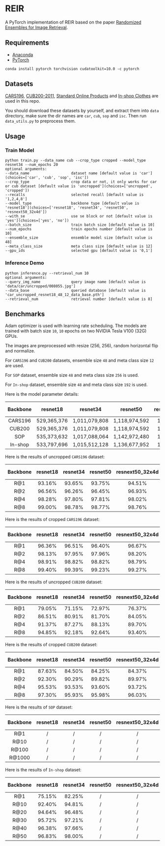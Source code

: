 # REIR
A PyTorch implementation of REIR based on the paper [Randomized Ensembles for Image Retrieval]().

## Requirements
- [Anaconda](https://www.anaconda.com/download/)
- [PyTorch](https://pytorch.org)
```
conda install pytorch torchvision cudatoolkit=10.0 -c pytorch
```

## Datasets
[CARS196](http://ai.stanford.edu/~jkrause/cars/car_dataset.html), [CUB200-2011](http://www.vision.caltech.edu/visipedia/CUB-200-2011.html), 
[Standard Online Products](http://cvgl.stanford.edu/projects/lifted_struct/) and 
[In-shop Clothes](http://mmlab.ie.cuhk.edu.hk/projects/DeepFashion/InShopRetrieval.html) are used in this repo.

You should download these datasets by yourself, and extract them into `data` directory, make sure the dir names are 
`car`, `cub`, `sop` and `isc`. Then run `data_utils.py` to preprocess them.

## Usage
### Train Model
```
python train.py --data_name cub --crop_type cropped --model_type resnet34 --num_epochs 20
optional arguments:
--data_name                   dataset name [default value is 'car'](choices=['car', 'cub', 'sop', 'isc'])
--crop_type                   crop data or not, it only works for car or cub dataset [default value is 'uncropped'](choices=['uncropped', 'cropped'])
--recalls                     selected recall [default value is '1,2,4,8']
--model_type                  backbone type [default value is 'resnet18'](choices=['resnet18', 'resnet34', 'resnet50', 'resnext50_32x4d'])
--with_se                     use se block or not [default value is 'yes'](choices=['yes', 'no'])
--batch_size                  train batch size [default value is 10]
--num_epochs                  train epochs number [default value is 10]
--ensemble_size               ensemble model size [default value is 48]
--meta_class_size             meta class size [default value is 12]
--gpu_ids                     selected gpu [default value is '0,1']
```

### Inference Demo
```
python inference.py --retrieval_num 10
optional arguments:
--query_img_name              query image name [default value is 'data/car/uncropped/008055.jpg']
--data_base                   queried database [default value is 'car_uncropped_resnet18_48_12_data_base.pth']
--retrieval_num               retrieval number [default value is 8]
```

## Benchmarks
Adam optimizer is used with learning rate scheduling. The models are trained with batch size `10`, `10` epochs on two 
NVIDIA Tesla V100 (32G) GPUs.

The images are preprocessed with resize (256, 256), random horizontal flip and normalize. 

For `CARS196` and `CUB200` datasets, ensemble size `48` and meta class size `12` are used. 

For `SOP` dataset, ensemble size `48` and meta class size `256` is used.

For `In-shop` dataset, ensemble size `48` and meta class size `192` is used.

Here is the model parameter details:
<table>
  <thead>
    <tr>
      <th>Backbone</th>
      <th>resnet18</th>
      <th>resnet34</th>
      <th>resnet50</th>
      <th>resnext50_32x4d</th>
      <th>se-resnet18</th>
      <th>se-resnet34</th>
      <th>se-resnet50</th>
      <th>se-resnext50_32x4d</th>
    </tr>
  </thead>
  <tbody>
    <tr>
      <td align="center">CARS196</td>
      <td align="center">529,365,376</td>
      <td align="center">1,011,079,808</td>
      <td align="center">1,118,974,592</td>
      <td align="center">1,094,093,696</td>
      <td align="center">529,561,984</td>
      <td align="center">1,011,276,416</td>
      <td align="center">1,122,120,320</td>
      <td align="center">1,097,239,424</td>
    </tr>
    <tr>
      <td align="center">CUB200</td>
      <td align="center">529,365,376</td>
      <td align="center">1,011,079,808</td>
      <td align="center">1,118,974,592</td>
      <td align="center">1,094,093,696</td>
      <td align="center">529,561,984</td>
      <td align="center">1,011,276,416</td>
      <td align="center">1,122,120,320</td>
      <td align="center">1,097,239,424</td>
    </tr>
    <tr>
      <td align="center">SOP</td>
      <td align="center">535,373,632</td>
      <td align="center">1,017,088,064</td>
      <td align="center">1,142,972,480</td>
      <td align="center">1,118,091,584</td>
      <td align="center">535,570,240</td>
      <td align="center">1,017,284,672</td>
      <td align="center">1,146,118,208</td>
      <td align="center">1,121,237,312</td>
    </tr>
    <tr>
      <td align="center">In-shop</td>
      <td align="center">533,797,696</td>
      <td align="center">1,015,512,128</td>
      <td align="center">1,136,677,952</td>
      <td align="center">1,111,797,056</td>
      <td align="center">533,994,304</td>
      <td align="center">1,015,708,736</td>
      <td align="center">1,139,823,680</td>
      <td align="center">1,114,942,784</td>
    </tr>
  </tbody>
</table>

Here is the results of uncropped `CARS196` dataset:

<table>
  <thead>
    <tr>
      <th>Backbone</th>
      <th>resnet18</th>
      <th>resnet34</th>
      <th>resnet50</th>
      <th>resnext50_32x4d</th>
      <th>se-resnet18</th>
      <th>se-resnet34</th>
      <th>se-resnet50</th>
      <th>se-resnext50_32x4d</th>
    </tr>
  </thead>
  <tbody>
    <tr>
      <td align="center">R@1</td>
      <td align="center">93.16%</td>
      <td align="center">93.65%</td>
      <td align="center">93.75%</td>
      <td align="center">94.51%</td>
      <td align="center">93.28%</td>
      <td align="center">93.64%</td>
      <td align="center">93.57%</td>
      <td align="center">94.45%</td>
    </tr>
    <tr>
      <td align="center">R@2</td>
      <td align="center">96.56%</td>
      <td align="center">96.26%</td>
      <td align="center">96.45%</td>
      <td align="center">96.93%</td>
      <td align="center">96.32%</td>
      <td align="center">96.40%</td>
      <td align="center">96.14%</td>
      <td align="center">96.91%</td>
    </tr>
    <tr>
      <td align="center">R@4</td>
      <td align="center">98.28%</td>
      <td align="center">97.80%</td>
      <td align="center">97.81%</td>
      <td align="center">98.02%</td>
      <td align="center">98.07%</td>
      <td align="center">98.06%</td>
      <td align="center">97.69%</td>
      <td align="center">98.12%</td>
    </tr>
    <tr>
      <td align="center">R@8</td>
      <td align="center">99.00%</td>
      <td align="center">98.78%</td>
      <td align="center">98.77%</td>
      <td align="center">98.76%</td>
      <td align="center">98.97%</td>
      <td align="center">98.91%</td>
      <td align="center">98.76%</td>
      <td align="center">98.84%</td>
    </tr>
  </tbody>
</table>

Here is the results of cropped `CARS196` dataset:

<table>
  <thead>
    <tr>
      <th>Backbone</th>
      <th>resnet18</th>
      <th>resnet34</th>
      <th>resnet50</th>
      <th>resnext50_32x4d</th>
      <th>se-resnet18</th>
      <th>se-resnet34</th>
      <th>se-resnet50</th>
      <th>se-resnext50_32x4d</th>
    </tr>
  </thead>
  <tbody>
    <tr>
      <td align="center">R@1</td>
      <td align="center">96.36%</td>
      <td align="center">96.51%</td>
      <td align="center">96.40%</td>
      <td align="center">96.67%</td>
      <td align="center">96.69%</td>
      <td align="center">96.46%</td>
      <td align="center">96.37%</td>
      <td align="center">96.68%</td>
    </tr>
    <tr>
      <td align="center">R@2</td>
      <td align="center">98.13%</td>
      <td align="center">97.95%</td>
      <td align="center">97.96%</td>
      <td align="center">98.20%</td>
      <td align="center">98.24%</td>
      <td align="center">98.01%</td>
      <td align="center">97.97%</td>
      <td align="center">98.13%</td>
    </tr>
    <tr>
      <td align="center">R@4</td>
      <td align="center">98.91%</td>
      <td align="center">98.82%</td>
      <td align="center">98.82%</td>
      <td align="center">98.79%</td>
      <td align="center">98.99%</td>
      <td align="center">98.89%</td>
      <td align="center">98.72%</td>
      <td align="center">98.86%</td>
    </tr>
    <tr>
      <td align="center">R@8</td>
      <td align="center">99.40%</td>
      <td align="center">99.39%</td>
      <td align="center">99.23%</td>
      <td align="center">99.27%</td>
      <td align="center">99.36%</td>
      <td align="center">99.25%</td>
      <td align="center">99.26%</td>
      <td align="center">99.31</td>
    </tr>
  </tbody>
</table>

Here is the results of uncropped `CUB200` dataset:

<table>
  <thead>
    <tr>
      <th>Backbone</th>
      <th>resnet18</th>
      <th>resnet34</th>
      <th>resnet50</th>
      <th>resnext50_32x4d</th>
      <th>se-resnet18</th>
      <th>se-resnet34</th>
      <th>se-resnet50</th>
      <th>se-resnext50_32x4d</th>
    </tr>
  </thead>
  <tbody>
    <tr>
      <td align="center">R@1</td>
      <td align="center">79.05%</td>
      <td align="center">71.15%</td>
      <td align="center">72.97%</td>
      <td align="center">76.37%</td>
      <td align="center">79.05%</td>
      <td align="center">71.83%</td>
      <td align="center">71.49%</td>
      <td align="center">75.24%</td>
    </tr>
    <tr>
      <td align="center">R@2</td>
      <td align="center">86.51%</td>
      <td align="center">80.91%</td>
      <td align="center">81.70%</td>
      <td align="center">84.05%</td>
      <td align="center">86.75%</td>
      <td align="center">81.01%</td>
      <td align="center">80.81%</td>
      <td align="center">83.71%</td>
    </tr>
    <tr>
      <td align="center">R@4</td>
      <td align="center">91.37%</td>
      <td align="center">87.27%</td>
      <td align="center">88.13%</td>
      <td align="center">89.70%</td>
      <td align="center">91.63%</td>
      <td align="center">87.32%</td>
      <td align="center">87.14%</td>
      <td align="center">89.58%</td>
    </tr>
    <tr>
      <td align="center">R@8</td>
      <td align="center">94.85%</td>
      <td align="center">92.18%</td>
      <td align="center">92.64%</td>
      <td align="center">93.40%</td>
      <td align="center">95.26%</td>
      <td align="center">91.69%</td>
      <td align="center">91.95%</td>
      <td align="center">93.23%</td>
    </tr>
  </tbody>
</table>

Here is the results of cropped `CUB200` dataset:

<table>
  <thead>
    <tr>
      <th>Backbone</th>
      <th>resnet18</th>
      <th>resnet34</th>
      <th>resnet50</th>
      <th>resnext50_32x4d</th>
      <th>se-resnet18</th>
      <th>se-resnet34</th>
      <th>se-resnet50</th>
      <th>se-resnext50_32x4d</th>
    </tr>
  </thead>
  <tbody>
    <tr>
      <td align="center">R@1</td>
      <td align="center">87.63%</td>
      <td align="center">84.50%</td>
      <td align="center">84.25%</td>
      <td align="center">84.37%</td>
      <td align="center">87.09%</td>
      <td align="center">85.04%</td>
      <td align="center">84.54%</td>
      <td align="center">85.06%</td>
    </tr>
    <tr>
      <td align="center">R@2</td>
      <td align="center">92.30%</td>
      <td align="center">90.29%</td>
      <td align="center">89.82%</td>
      <td align="center">89.97%</td>
      <td align="center">92.10%</td>
      <td align="center">90.33%</td>
      <td align="center">90.01%</td>
      <td align="center">90.77%</td>
    </tr>
    <tr>
      <td align="center">R@4</td>
      <td align="center">95.53%</td>
      <td align="center">93.53%</td>
      <td align="center">93.60%</td>
      <td align="center">93.72%</td>
      <td align="center">94.89%</td>
      <td align="center">93.79%</td>
      <td align="center">93.38%</td>
      <td align="center">94.06%</td>
    </tr>
    <tr>
      <td align="center">R@8</td>
      <td align="center">97.30%</td>
      <td align="center">95.93%</td>
      <td align="center">95.98%</td>
      <td align="center">96.03%</td>
      <td align="center">97.10%</td>
      <td align="center">96.27%</td>
      <td align="center">95.86%</td>
      <td align="center">96.39%</td>
    </tr>
  </tbody>
</table>

Here is the results of `SOP` dataset:

<table>
  <thead>
    <tr>
      <th>Backbone</th>
      <th>resnet18</th>
      <th>resnet34</th>
      <th>resnet50</th>
      <th>resnext50_32x4d</th>
      <th>se-resnet18</th>
      <th>se-resnet34</th>
      <th>se-resnet50</th>
      <th>se-resnext50_32x4d</th>
    </tr>
  </thead>
  <tbody>
    <tr>
      <td align="center">R@1</td>
      <td align="center">/</td>
      <td align="center">/</td>
      <td align="center">/</td>
      <td align="center">/</td>
      <td align="center">/</td>
      <td align="center">/</td>
      <td align="center">/</td>
      <td align="center">/</td>
    </tr>
    <tr>
      <td align="center">R@10</td>
      <td align="center">/</td>
      <td align="center">/</td>
      <td align="center">/</td>
      <td align="center">/</td>
      <td align="center">/</td>
      <td align="center">/</td>
      <td align="center">/</td>
      <td align="center">/</td>
    </tr>
    <tr>
      <td align="center">R@100</td>
      <td align="center">/</td>
      <td align="center">/</td>
      <td align="center">/</td>
      <td align="center">/</td>
      <td align="center">/</td>
      <td align="center">/</td>
      <td align="center">/</td>
      <td align="center">/</td>
    </tr>
    <tr>
      <td align="center">R@1000</td>
      <td align="center">/</td>
      <td align="center">/</td>
      <td align="center">/</td>
      <td align="center">/</td>
      <td align="center">/</td>
      <td align="center">/</td>
      <td align="center">/</td>
      <td align="center">/</td>
    </tr>
  </tbody>
</table>

Here is the results of `In-shop` dataset:

<table>
  <thead>
    <tr>
      <th>Backbone</th>
      <th>resnet18</th>
      <th>resnet34</th>
      <th>resnet50</th>
      <th>resnext50_32x4d</th>
      <th>se-resnet18</th>
      <th>se-resnet34</th>
      <th>se-resnet50</th>
      <th>se-resnext50_32x4d</th>
    </tr>
  </thead>
  <tbody>
    <tr>
      <td align="center">R@1</td>
      <td align="center">75.15%</td>
      <td align="center">82.25%</td>
      <td align="center">/</td>
      <td align="center">/</td>
      <td align="center">75.55%</td>
      <td align="center">82.44%</td>
      <td align="center">/</td>
      <td align="center">/</td>
    </tr>
    <tr>
      <td align="center">R@10</td>
      <td align="center">92.40%</td>
      <td align="center">94.81%</td>
      <td align="center">/</td>
      <td align="center">/</td>
      <td align="center">92.29%</td>
      <td align="center">94.79%</td>
      <td align="center">/</td>
      <td align="center">/</td>
    </tr>
    <tr>
      <td align="center">R@20</td>
      <td align="center">94.64%</td>
      <td align="center">96.48%</td>
      <td align="center">/</td>
      <td align="center">/</td>
      <td align="center">94.57%</td>
      <td align="center">96.45%</td>
      <td align="center">/</td>
      <td align="center">/</td>
    </tr>
    <tr>
      <td align="center">R@30</td>
      <td align="center">95.72%</td>
      <td align="center">97.21%</td>
      <td align="center">/</td>
      <td align="center">/</td>
      <td align="center">95.62%</td>
      <td align="center">97.17%</td>
      <td align="center">/</td>
      <td align="center">/</td>
    </tr>
    <tr>
      <td align="center">R@40</td>
      <td align="center">96.38%</td>
      <td align="center">97.66%</td>
      <td align="center">/</td>
      <td align="center">/</td>
      <td align="center">96.27%</td>
      <td align="center">97.71%</td>
      <td align="center">/</td>
      <td align="center">/</td>
    </tr>
    <tr>
      <td align="center">R@50</td>
      <td align="center">96.83%</td>
      <td align="center">98.00%</td>
      <td align="center">/</td>
      <td align="center">/</td>
      <td align="center">96.81%</td>
      <td align="center">97.97%</td>
      <td align="center">/</td>
      <td align="center">/</td>
    </tr>
  </tbody>
</table>

